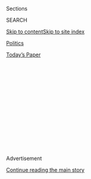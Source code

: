 <div id="app">

<div>

<div>

<div>

<div class="NYTAppHideMasthead css-1q2w90k e1suatyy0">

<div class="section css-ui9rw0 e1suatyy2">

<div class="css-eph4ug er09x8g0">

<div class="css-6n7j50">

</div>

<span class="css-1dv1kvn">Sections</span>

<div class="css-10488qs">

<span class="css-1dv1kvn">SEARCH</span>

</div>

[Skip to content](#site-content)[Skip to site
index](#site-index)

</div>

<div id="masthead-section-label" class="css-1wr3we4 eaxe0e00">

[Politics](https://www.nytimes.com/section/politics)

</div>

<div class="css-10698na e1huz5gh0">

</div>

</div>

<div id="masthead-bar-one" class="section hasLinks css-15hmgas e1csuq9d3">

<div class="css-uqyvli e1csuq9d0">

</div>

<div class="css-1uqjmks e1csuq9d1">

</div>

<div class="css-9e9ivx">

[](https://myaccount.nytimes.com/auth/login?response_type=cookie&client_id=vi)

</div>

<div class="css-1bvtpon e1csuq9d2">

[Today’s
Paper](https://www.nytimes.com/section/todayspaper)

</div>

</div>

</div>

</div>

<div data-aria-hidden="false">

<div id="site-content" data-role="main">

<div>

<div class="css-1aor85t" style="opacity:0.000000001;z-index:-1;visibility:hidden">

<div class="css-1hqnpie">

<div class="css-epjblv">

<span class="css-17xtcya">[Politics](/section/politics)</span><span class="css-x15j1o">|</span><span class="css-fwqvlz">‘Cancel
Order\!’ Donald Trump Attacks Plans for Upgraded Air Force
One</span>

</div>

<div class="css-k008qs">

<div class="css-1iwv8en">

<span class="css-18z7m18"></span>

<div>

</div>

</div>

<span class="css-1n6z4y">https://nyti.ms/2gMP09d</span>

<div class="css-1705lsu">

<div class="css-4xjgmj">

<div class="css-4skfbu" data-role="toolbar" data-aria-label="Social Media Share buttons, Save button, and Comments Panel with current comment count" data-testid="share-tools">

  - 
  - 
  - 
  - 
    
    <div class="css-6n7j50">
    
    </div>

  - 

</div>

</div>

</div>

</div>

</div>

</div>

<div id="NYT_TOP_BANNER_REGION" class="css-13pd83m">

</div>

<div id="top-wrapper" class="css-1sy8kpn">

<div id="top-slug" class="css-l9onyx">

Advertisement

</div>

[Continue reading the main
story](#after-top)

<div class="ad top-wrapper" style="text-align:center;height:100%;display:block;min-height:250px">

<div id="top" class="place-ad" data-position="top" data-size-key="top">

</div>

</div>

<div id="after-top">

</div>

</div>

<div id="sponsor-wrapper" class="css-1hyfx7x">

<div id="sponsor-slug" class="css-19vbshk">

Supported by

</div>

[Continue reading the main
story](#after-sponsor)

<div id="sponsor" class="ad sponsor-wrapper" style="text-align:center;height:100%;display:block">

</div>

<div id="after-sponsor">

</div>

</div>

<div class="css-ls6wgr ehdk2mb0">

# ‘Cancel Order\!’ Donald Trump Attacks Plans for Upgraded Air Force One

</div>

![<span class="css-16f3y1r e13ogyst0">President-elect Donald J. Trump,
asked about a Twitter post he sent on canceling a Boeing contract to
build a new Air Force One, said that the costs were “ridiculous” and
that “Boeing is doing a little bit of a
number.”</span><span class="css-cch8ym"><span class="css-1dv1kvn">Credit</span><span class="css-cnj6d5 e1z0qqy90" itemprop="copyrightHolder"><span class="css-1ly73wi e1tej78p0">Credit...</span><span>Doug
Mills/The New York
Times</span></span></span>](https://static01.nyt.com/images/2016/12/07/us/07plane-1/07plane-1-videoSixteenByNine3000.jpg)

<div class="css-xt80pu e12qa4dv0">

<div class="css-18e8msd">

<div class="css-vp77d3 epjyd6m0">

<div class="css-1baulvz">

By [<span class="css-1baulvz" itemprop="name">Michael D.
Shear</span>](http://www.nytimes.com/by/michael-d-shear) and
[<span class="css-1baulvz last-byline" itemprop="name">Christopher
Drew</span>](http://www.nytimes.com/by/christopher-drew)

</div>

</div>

  - Dec. 6,
    2016

  - 
    
    <div class="css-4xjgmj">
    
    <div class="css-d8bdto" data-role="toolbar" data-aria-label="Social Media Share buttons, Save button, and Comments Panel with current comment count" data-testid="share-tools">
    
      - 
      - 
      - 
      - 
        
        <div class="css-6n7j50">
        
        </div>
    
      - 
    
    </div>
    
    </div>

</div>

</div>

<div class="section meteredContent css-1r7ky0e" name="articleBody" itemprop="articleBody">

<div class="css-1fanzo5 StoryBodyCompanionColumn">

<div class="css-53u6y8">

WASHINGTON — President-elect Donald J. Trump took a shot on Tuesday at
one of the nation’s largest manufacturers, Boeing, sharply criticizing a
pending order for a new Air Force One and suggesting that the company
was “doing a little bit of a number” with the cost of the next
generation of presidential aircraft.

“Boeing is building a brand new 747 Air Force One for future presidents,
but costs are out of control, more than $4 billion,” Mr. Trump [wrote on
Twitter](https://twitter.com/realDonaldTrump/status/806134244384899072 "Mr. Trump's tweet.").
“Cancel order\!”

Although his post attracted attention because it was about the most
famous airplane in the world, the significance may be broader: For
perhaps the first time since President John F. Kennedy took on the steel
industry in the early 1960s, the heads of big American companies are
being confronted by a leader willing to call them out directly and
publicly for his policy and political aims.

Although President Obama forcefully criticized Wall Street and the
financial industry after Lehman Brothers collapsed in 2008, he tended
not to single out individual companies. But Mr. Trump is now targeting
Boeing a week after [he pushed
Carrier](http://www.nytimes.com/2016/11/29/business/trump-to-announce-carrier-plant-will-keep-jobs-in-us.html "Times article.")
and its parent company, United Technologies, to keep about 1,000
manufacturing jobs in Indiana, and three weeks after he singled out [a
Ford plant in
Kentucky](http://www.nytimes.com/2016/11/18/us/politics/donald-trump-takes-credit-for-helping-to-save-a-ford-plant-that-wasnt-closing.html "Times article.").

</div>

</div>

<div class="css-1fanzo5 StoryBodyCompanionColumn">

<div class="css-53u6y8">

Executives who give him what he wants may also be rewarded. On Tuesday
afternoon, the president-elect
[escorted](http://www.nytimes.com/2016/12/04/business/dealbook/masayoshi-son-softbank-mobile.html "Times article.")
the billionaire Japanese businessman Masayoshi Son to the lobby of Trump
Tower to announce that the technology conglomerate SoftBank Group would
be investing $50 billion in the United States. He called Mr. Son one of
“the great men of industry.”

Mr. Son promised the investment, which will come from a previously
announced $100 billion fund, as he is pressing [to merge the wireless
company
Sprint](http://dealbook.nytimes.com/2014/08/05/sprint-and-softbank-said-to-abandon-bid-for-t-mobile-us/ "Times article."),
which his firm owns a controlling interest in, with T-Mobile: a merger
that Mr. Obama’s regulators have blocked.

What is motivating Mr. Trump is not always clear. His transition team is
receiving information about major federal programs, and Mr. Trump
received a briefing on Monday that included the cost of the Air Force
One project, according to a person familiar with the discussion. But he
also made his post about the Air Force One upgrade just minutes after
The Chicago Tribune [published
comments](http://www.chicagotribune.com/business/columnists/ct-boeing-china-trump-robert-reed-1206-biz-20161205-column.html "Chicago Tribune article.")
from Boeing’s chief executive, Dennis Muilenburg, suggesting that the
president-elect’s trade policies could hurt the company, which does
substantial business in China.

But Mr. Trump did not focus on Boeing broadly. Instead, he focused on
the Air Force One upgrade, telling reporters at Trump Tower, “The plane
is totally out of control.”

“It’s going to be over $4 billion for the Air Force One program, and I
think it’s ridiculous,” he said. “I think Boeing is doing a little bit
of a number. We want Boeing to make a lot of money, but not that much
money.”

</div>

</div>

<div class="css-1fanzo5 StoryBodyCompanionColumn">

<div class="css-53u6y8">

In a statement after Mr. Trump’s Twitter post, Boeing said it had a $170
million contract to study the equipment that a redesigned Air Force One
might need. That project has just gotten underway, so billions of
dollars in cost overruns at this point appear to be impossible.

“Some of the statistics that have been, uh, cited, shall we say, don’t
appear to reflect the nature of the financial agreement between Boeing
and the Department of Defense,” the White House press secretary, Josh
Earnest, said.

Air Force officials said they were proposing to spend $2.7 billion over
the next five years to research, develop and test communications
technologies and other advanced systems. The Air Force would then buy
two 747-8 aircraft, which normally cost airlines $350 million to $400
million apiece, and refit them to include all the new systems and handle
extra weight.

The planes would not be ready to fly until 2024, so Mr. Trump’s $4
billion estimate may ultimately be about correct. However, since nothing
but the basic study contract has been awarded yet, his administration
could cut back or reshape the Air Force proposal in any way it or
Congress wanted.

“We look forward to working with the U.S. Air Force on subsequent phases
of the program, allowing us to deliver the best planes for the president
at the best value for the American taxpayer,” Boeing said.

Aviation analysts were more blunt.

“This is getting ridiculous fast, when an important policy and
acquisition decision is being made by Twitter,” said Richard L.
Aboulafia, an aviation consultant with the Teal Group in Fairfax, Va.

</div>

</div>

<div class="css-1fanzo5 StoryBodyCompanionColumn">

<div class="css-53u6y8">

Mr. Trump’s willingness to intervene at the individual corporate level
is a stark departure from Republican orthodoxy, which has long objected
to the government’s picking winners and losers. Greg Hayes, the chief
executive of United Technologies, [seemed to
imply](http://www.cnbc.com/2016/12/05/cnbc-transcript-united-technologies-chairman-ceo-greg-hayes-on-cnbcs-mad-money-w-jim-cramer-today.html "CNBC article.")
on CNBC on Monday that he felt pressured.

“There was a cost as we thought about keeping the Indiana plant open,”
he said. “At the same time,” he added, “I was born at night, but not
last night. I also know that about 10 percent of our revenue comes from
the U.S. government.”

Some of the jobs saved from Mexico will probably fall to automation.
Carrier will invest $16 million in the Indianapolis plant to automate
its operations and “drive the cost down so that we can continue to be
competitive,” Mr. Hayes said. “What that ultimately means is there will
be fewer jobs.”

Mr. Trump’s Air Force One post came out of the blue: He had not focused
in the campaign on the cost of Boeing’s plans for a next-generation
presidential plane.

Last week, Mr. Muilenburg, Boeing’s chief executive, said that
one-fourth of all the commercial airplanes it sold were for use in
China, where Boeing is in a tense competition with Europe’s Airbus, its
main rival. Like other major exporters, it is concerned that if Mr.
Trump offends Chinese leaders or imposes tariffs against imports, China
could retaliate by buying more planes from Airbus, which would reduce
jobs at Boeing.

Mr. Trump certainly understands that as president, he will no longer be
flying his own, well-appointed Boeing 757. The Secret Service and the
Defense Department would object.

Beyond convenience, Air Force One carries an array of top-secret
communications gear for conducting everyday business and for managing a
global crisis — even wartime operations, if required — while aloft. It
is also equipped with a number of never-discussed security features.

</div>

</div>

<div class="css-1fanzo5 StoryBodyCompanionColumn">

<div class="css-53u6y8">

The communications systems on the planes now in use were designed in the
1980s. The new ones would incorporate the latest advances, as well as
anti-hacking defenses. The planes would also need other highly
classified systems to protect the president that the Air Force will not
discuss. But among the proposals considered several years ago for a new
presidential helicopter were technologies to help prevent terrorist
attacks and to resist the electromagnetic effects of a nuclear blast.

Mr. Aboulafia said Air Force One needed to have antimissile defenses
like jamming and electronic countermeasures to keep the president safe.

Mr. Trump could eliminate some of these features to cut costs. But “talk
about the ultimate in penny wise and pound foolishness,” Mr. Aboulafia
said. “We’re talking about Pentagon weapons accounts that are going to
$200 billion a year, and you’re going to nickel and dime the
survivability of the president’s jet. That is about as dysfunctional as
it gets.”

Mr. Trump could make good on his threat and cut the project from his
budget request for the fiscal year that begins in October 2017, the
first budget year of his presidency. But ultimately, Congress controls
the federal purse strings, and lawmakers with parochial interests are
already weighing in.

“Replacing the 26-year-old Air Force One aircraft will support
good-paying jobs throughout northwest Washington and is important to
ensuring the safety and security of future presidents,” Senator Patty
Murray, Senator Maria Cantwell and Representative Rick Larsen, all
Democrats of Washington, said in a joint statement; Boeing’s largest
factories are in the Seattle area. “The president-elect’s tweet does
nothing to change those basic facts.”

</div>

</div>

</div>

<div>

</div>

<div>

</div>

<div>

</div>

<div>

<div id="bottom-wrapper" class="css-1ede5it">

<div id="bottom-slug" class="css-l9onyx">

Advertisement

</div>

[Continue reading the main
story](#after-bottom)

<div id="bottom" class="ad bottom-wrapper" style="text-align:center;height:100%;display:block;min-height:90px">

</div>

<div id="after-bottom">

</div>

</div>

</div>

</div>

</div>

## Site Index

<div>

</div>

## Site Information Navigation

  - [© <span>2020</span> <span>The New York Times
    Company</span>](https://help.nytimes.com/hc/en-us/articles/115014792127-Copyright-notice)

<!-- end list -->

  - [NYTCo](https://www.nytco.com/)
  - [Contact
    Us](https://help.nytimes.com/hc/en-us/articles/115015385887-Contact-Us)
  - [Work with us](https://www.nytco.com/careers/)
  - [Advertise](https://nytmediakit.com/)
  - [T Brand Studio](http://www.tbrandstudio.com/)
  - [Your Ad
    Choices](https://www.nytimes.com/privacy/cookie-policy#how-do-i-manage-trackers)
  - [Privacy](https://www.nytimes.com/privacy)
  - [Terms of
    Service](https://help.nytimes.com/hc/en-us/articles/115014893428-Terms-of-service)
  - [Terms of
    Sale](https://help.nytimes.com/hc/en-us/articles/115014893968-Terms-of-sale)
  - [Site
    Map](https://spiderbites.nytimes.com)
  - [Help](https://help.nytimes.com/hc/en-us)
  - [Subscriptions](https://www.nytimes.com/subscription?campaignId=37WXW)

</div>

</div>

</div>

</div>
